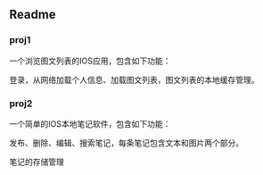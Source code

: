 ## Readme

### proj1

一个浏览图文列表的IOS应用，包含如下功能：

登录，从网络加载个人信息、加载图文列表，图文列表的本地缓存管理。



### proj2

一个简单的IOS本地笔记软件，包含如下功能：

发布、删除、编辑、搜索笔记，每条笔记包含文本和图片两个部分。

笔记的存储管理